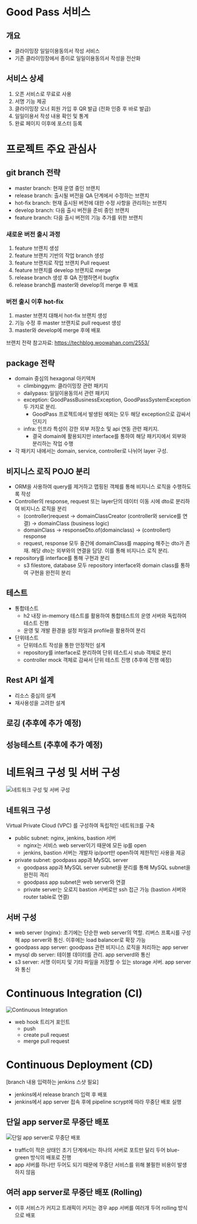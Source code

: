 # Good Pass 서비스
## 개요
- 클라이밍장 일일이용동의서 작성 서비스
- 기존 클라이밍장에서 종이로 일일이용동의서 작성을 전산화

## 서비스 상세
1. 오픈 서비스로 무료로 사용
2. 서명 기능 제공
3. 클라이밍장 오너 회원 가입 후 QR 발급 (전화 인증 후 바로 발급)
4. 일일이용서 작성 내용 확인 및 통계
5. 완료 페이지 이후에 포스터 등록

# 프로젝트 주요 관심사
## git branch 전략
- master branch: 현재 운영 중인 브랜치
- release branch: 출시될 버전을 QA 단계에서 수정하는 브랜치
- hot-fix branch: 현재 출시된 버전에 대한 수정 사항을 관리하는 브랜치
- develop branch: 다음 출시 버전을 준비 중인 브랜치
- feature branch: 다음 출시 버전의 기능 추가를 위한 브랜치

### 새로운 버전 출시 과정
1. feature 브랜치 생성
2. feature 브랜치 기반의 작업 branch 생성
3. feature 브랜치로 작업 브랜치 Pull request
4. feature 브랜치를 develop 브랜치로 merge
5. release branch 생성 후 QA 진행하면서 bugfix
6. release branch를 master와 develop의 merge 후 배포
   
### 버전 출시 이후 hot-fix
1. master 브랜치 대해서 hot-fix 브랜치 생성
2. 기능 수정 후 master 브랜치로 pull request 생성
3. master와 develop에 merge 후에 배포

브랜치 전략 참고자료: https://techblog.woowahan.com/2553/

## package 전략
- domain 중심의 hexagonal 아키텍쳐
   - climbinggym: 클라이밍장 관련 패키지
   - dailypass: 일일이용동의서 관련 패키지
   - exception: GoodPassBusinessException, GoodPassSystemException 두 가지로 분리.
      - GoodPass 프로젝트에서 발생된 예외는 모두 해당 exception으로 감싸서 던지기
   - infra: 인프라 특성이 강한 외부 저장소 및 api 연동 관련 패키지.
      - 결국 domain에 활용되지만 interface를 통하여 해당 패키지에서 외부와 분리하는 작업 수행
- 각 패키지 내에서는 domain, service, controller로 나뉘어 layer 구성. 

## 비지니스 로직 POJO 분리
- ORM을 사용하여 query를 제거하고 맵핑된 객체를 통해 비지니스 로직을 수행하도록 작성
- Controller의 response, request 또는 layer단의 데이터 이동 시에 dto로 분리하여 비지니스 로직을 분리
  - (controller)request -> domainClassCreator (controller와 service를 연결) -> domainClass (business logic)
  - domainClass -> responseDto.of(domainclass) -> (controllert) response
  - request, response 모두 중간에 domainClass를 mapping 해주는 dto가 존재. 해당 dto는 외부와의 연결을 담당. 이를 통해 비지니스 로직 분리.
- repository를 interface를 통해 구현과 분리
  - s3 filestore, database 모두 repository interface와 domain class를 통하여 구현을 완전히 분리

## 테스트
- 통합테스트
   - h2 내장 in-memory 테스트를 활용하여 통합테스트의 운영 서버와 독립하여 테스트 진행
   - 운영 및 개발 환경을 설정 파일과 profile을 활용하여 분리
- 단위테스트
   - 단위테스트 작성을 통한 안정적인 설계
   - repository를 interface로 분리하여 단위 테스트시 stub 객체로 분리
   - controller mock 객체로 감싸서 단위 테스트 진행 (추후에 진행 예정)

## Rest API 설계
- 리소스 중심의 설계
- 재사용성을 고려한 설계

## 로깅 (추후에 추가 예정)

## 성능테스트 (추후에 추가 예정)

# 네트워크 구성 및 서버 구성
![네트워크 구성 및 서버 구성](https://github.com/f-lab-edu/good-pass/assets/75526682/6c02154d-f46e-4865-bf7f-0ba9ccc76518)

## 네트워크 구성
Virtual Private Cloud (VPC) 를 구성하여 독립적인 네트워크를 구축
- public subnet: nginx, jenkins, bastion 서버
   - nginx는 서비스 web server이기 때문에 모든 ip를 open
   - jenkins, bastion 서버는 개발자 ip/port만 open하여 제한적인 사용을 제공
- private subnet: goodpass app과 MySQL server
   - goodpass app과 MySQL server subnet을 분리를 통해 MySQL subnet을 완전히 격리
   - goodpass app subnet은 web server와 연결
   - private server는 오로지 bastion 서버로만 ssh 접근 가능 (bastion 서버와 router table로 연결)

## 서버 구성
- web server (nginx): 초기에는 단순한 web server의 역할. 리버스 프록시를 구성해 app server와 통신. 이후에는 load balancer로 확장 가능
- goodpass app server: goodpass 관련 비지니스 로직을 처리하는 app server
- mysql db server: 테이블 데이터를 관리. app serverd와 통신
- s3 server: 서명 이미지 및 기타 파일을 저장할 수 있는 storage 서버. app server와 통신

# Continuous Integration (CI)
![Continuous Integration](https://github.com/f-lab-edu/good-pass/assets/75526682/bc38f921-4f25-4c8d-bbfd-b357a9abb0d6)

- web hook 트리거 포인트
   - push
   - create pull request
   - merge pull request
  
# Continuous Deployment (CD)
[branch 내용 입력하는 jenkins 스샷 필요]
- jenkins에서 release branch 입력 후 배포
- jenkins에서 app server 접속 후에 pipeline scrypt에 따라 무중단 배포 실행

## 단일 app server로 무중단 배포
![단일 app server로 무중단 배포](https://github.com/f-lab-edu/good-pass/assets/75526682/9ad920d4-8c27-4f02-8b85-9e19b42e32fc)

- traffic이 적은 상태인 초기 단계에서는 하나의 서버로 포트만 달리 두어 blue-green 방식의 배포로 진행
- app 서버를 하나만 두어도 되기 때문에 무중단 서비스를 위해 불필한 비용이 발생하지 않음

## 여러 app server로 무중단 배포 (Rolling)
- 이후 서비스가 커지고 트래픽이 커지는 경우 app 서버를 여러개 두어 rolling 방식으로 배포
